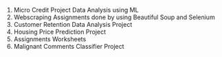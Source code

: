 1. Micro Credit Project Data Analysis using ML
2. Webscraping Assignments done by using Beautiful Soup and Selenium
3. Customer Retention Data Analysis Project
4. Housing Price Prediction Project
5. Assignments Worksheets
6. Malignant Comments Classifier Project
